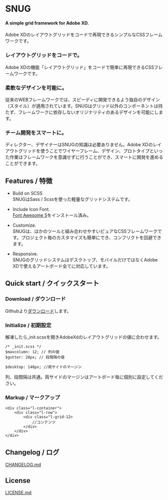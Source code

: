 # SNUG  
#### A simple grid framework for Adobe XD.  
Adobe XDのレイアウトグリッドをコードで再現できるシンプルなCSSフレームワークです。  

### レイアウトグリッドをコードで。  
Adobe XDの機能「レイアウトグリッド」をコードで簡単に再現できるCSSフレームワークです。  
### 柔軟なデザインを可能に。  
従来のWEBフレームワークでは、スピーディに開発できるよう独自のデザイン（スタイル）が適用されています。SNUGはグリッド以外のコンポーネントは持たず、フレームワークに依存しないオリジナリティのあるデザインを可能にします。  
### チーム開発をスマートに。  
ディレクター、デザイナーはSNUGの知識は必要ありません。Adobe XDのレイアウトグリッドを使うことでワイヤーフレーム、デザイン、プロトタイプといった作業はフレームワークを意識せずに行うことができ、スマートに開発を進めることができます。  

## Features / 特徴

* Build on SCSS  
SNUGはSass / Scssを使った軽量なグリッドシステムです。  

* Include Icon Font.  
[Font Awesome 5](https://fontawesome.com/)をインストール済み。  

* Customize.  
SNUGは、ほかのツールと組み合わせやすいピュアなCSSフレームワークです。プロジェクト毎のカスタマイズも簡単にでき、コンフリクトを回避できます。  

* Responsive.  
SNUGのグリッドシステムはデスクトップ、モバイルだけではなくAdobe XDで使えるアートボード全てに対応しています。  

## Quick start / クイックスタート

### Download / ダウンロード
Githubより[ダウンロード](https://github.com/snugcss/snug/archive/master.zip)します。


### Initialize / 初期設定
解凍したら_init.scssを開きAdobeXdのレイアウトグリッドの値に合わせます。

```
/* _init.scss */
$maxcolumn: 12; // 列の値
$gutter: 28px; // 段間隔の値

$desktop: 146px; //両サイドのマージン
```
列、段間隔は共通。両サイドのマージンはアートボード毎に個別に設定してください。

### Markup / マークアップ

```
<div class="l-container">
    <div class="l-row">
        <div class="l-grid-12>
            //コンテンツ
        </div>
    </div>
</div>
```

## Changelog / ログ
[CHANGELOG.md](https://github.com/snugcss/snug/blob/master/CHANGELOG.md)

## License
[LICENSE.md](https://github.com/snugcss/snug/blob/master/LICENSE.md)
